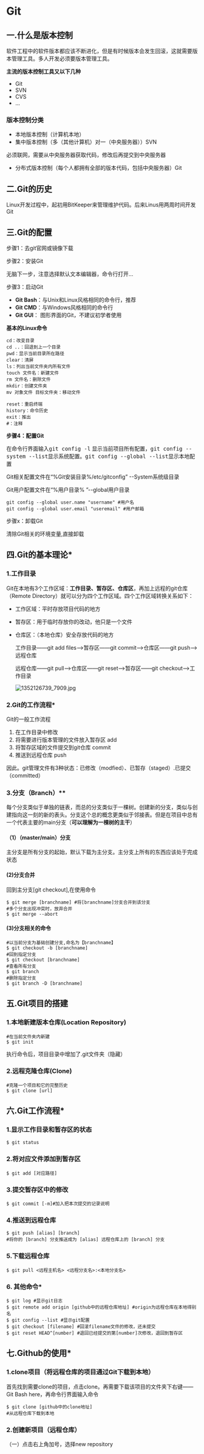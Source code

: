 # Git

## 一.什么是版本控制

软件工程中的软件版本都应该不断进化，但是有时候版本会发生回滚，这就需要版本管理工具。多人开发必须要版本管理工具。

**主流的版本控制工具又以下几种**

- Git
- SVN
- CVS
- ...

### 版本控制分类

- 本地版本控制（计算机本地）
- 集中版本控制（多（其他计算机）对一（中央服务器））SVN

必须联网，需要从中央服务器获取代码，修改后再提交到中央服务器

-  分布式版本控制（每个人都拥有全部的版本代码，包括中央服务器）Git

## 二.Git的历史

Linux开发过程中，起初用BitKeeper来管理维护代码。后来Linus用两周时间开发Git

## 三.Git的配置

步骤1：去git官网或镜像下载

步骤2：安装Git

无脑下一步，注意选择默认文本编辑器，命令行打开...

步骤3：启动Git

- **Git Bash**：与Unix和Linux风格相同的命令行，推荐
- **Git CMD**：与Windows风格相同的命令行
- **Git GUI**： 图形界面的Git，不建议初学者使用

**基本的Linux命令**

~~~ shell
cd：改变目录
cd ..：回退到上一个目录
pwd：显示当前目录所在路径
clear：清屏
ls：列出当前文件夹内所有文件
touch 文件名：新建文件
rm 文件名：删除文件
mkdir：创建文件夹
mv 对象文件 目标文件夹：移动文件

reset：重启终端
history：命令历史
exit：推出
#：注释
~~~

**步骤4：配置Git**

在命令行界面输入<kbd>git config -l</kbd> 显示当前项目所有配置，<kbd>git config --system --list</kbd>显示系统配置。<kbd>git config --global --list</kbd>显示本地配置

Git相关配置文件在“%Git安装目录%/etc/gitconfig” --System系统级目录

Git用户配置文件在“%用户目录% ”--global用户目录

~~~ shell
git config --global user.name "username" #用户名
git config --global user.email "useremail" #用户邮箱
~~~

步骤x：卸载Git

清除Git相关的环境变量,直接卸载

## 四.Git的基本理论\*

### 1.工作目录

Git在本地有3个工作区域：**工作目录、暂存区、仓库区**，再加上远程的git仓库（Remote Directory）就可以分为四个工作区域。四个工作区域转换关系如下：



- 工作区域：平时存放项目代码的地方

- 暂存区：用于临时存放你的改动，他只是一个文件

- 仓库区：（本地仓库）安全存放代码的地方

  工作目录——git add files-->暂存区——git commit-->仓库区——git push-->远程仓库

  远程仓库——git pull-->仓库区——git reset-->暂存区——git checkout-->工作目录
  
  ![1352126739_7909.jpg](https://s2.loli.net/2022/03/21/XczNYQwBRPWSA7x.jpg)

### 2.Git的工作流程\*

Git的一般工作流程

1. 在工作目录中修改
2. 将需要进行版本管理的文件放入暂存区 add
3. 将暂存区域的文件提交到git仓库 commit
3. 推送到远程仓库 push

因此。git管理文件有3种状态：已修改（modfied）、已暂存（staged）.已提交（committed）

### 3.分支（Branch）\*\*

每个分支类似于单独的链表，而总的分支类似于一棵树。创建新的分支，类似与创建指向这一刻的新的表头。分支这个总的概念更类似于邻接表。但是在项目中总有一个代表主要的main分支（**可以理解为一棵树的主干**）
#### （1）（master/main）分支

主分支是所有分支的起始，默认下载为主分支。主分支上所有的东西应该处于完成状态


#### (2)分支合并

回到主分支[git checkout],在使用命令
~~~ shell
$ git merge [branchname] #将[branchname]分支合并到该分支
#多个分支出现冲突时，放弃合并
$ git merge --abort
~~~

#### (3)分支相关的命令

~~~ shell
#以当前分支为基础创建分支,命名为【branchname】
$ git checkout -b [branchname]
#回到指定分支
$ git checkout [branchname]
#查看所有分支
$ git branch
#删除指定分支
$ git branch -D [branchname]
~~~

## 五.Git项目的搭建

### 1.本地新建版本仓库(Location Repository)

~~~ shell
#在当前文件夹内新建
$ git init
~~~

执行命令后，项目目录中增加了.git文件夹（隐藏）

### 2.远程克隆仓库(Clone)

~~~ shell
#克隆一个项目和它的完整历史
$ git clone [url]
~~~

## 六.Git工作流程\*

### 1.显示工作目录和暂存区的状态

~~~ shell
$ git status
~~~

### 2.将对应文件添加到暂存区

~~~ shell
$ git add [对应路径]
~~~

### 3.提交暂存区中的修改

~~~ shell
$ git commit [-m]#加入把本次提交的记录说明
~~~

### 4.推送到远程仓库

~~~ shell
$ git push [alias] [branch]
#将你的 [branch] 分支推送成为 [alias] 远程仓库上的 [branch] 分支
~~~

### 5.下载远程仓库

~~~ shell
$ git pull <远程主机名> <远程分支名>:<本地分支名>
~~~



### 6. 其他命令\*

~~~ shell
$ git log #显示git日志
$ git remote add origin [github中的远程仓库地址] #origin为远程仓库在本地得别名
$ git config --list #显示git配置
$ git checkout [filename] #回滚filename文件的修改，还未提交
$ git reset HEAD^[number] #退回已经提交的第[number]次修改，退回到暂存区
~~~



## 七.Github的使用\*

### 1.clone项目（将远程仓库的项目通过Git下载到本地）

首先找到需要clone的项目，点击clone。再需要下载该项目的文件夹下右键——Git Bash here，再命令行界面输入命令

~~~ shell
$ git clone [github中的clone地址]
#从远程仓库下载到本地
~~~

### 2.创建新项目（远程仓库）

（一）点击右上角加号，选择new repository
